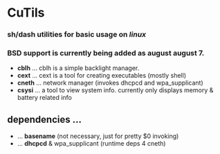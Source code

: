 # CuTils
### sh/dash utilities for basic usage on *linux*
### BSD support is currently being added as august august 7.

- **cblh** ... cblh is a simple backlight manager.
- **cext** ... cext is a tool for creating executables (mostly shell)
- **cneth** ... network manager (invokes dhcpcd and wpa_supplicant)
- **csysi** ... a tool to view system info. currently only displays memory & battery related info

## dependencies ...
- ... **basename** (not necessary, just for pretty $0 invoking)
- ... **dhcpcd** & wpa_supplicant (runtime deps 4 cneth)
